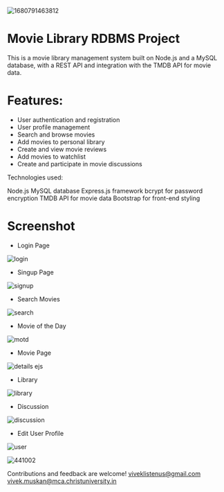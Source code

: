 ![1680791463812](https://user-images.githubusercontent.com/28853520/230410089-e6585121-9dc3-4831-a3c5-78c231e6d6dd.jpg)
# Movie Library RDBMS Project

This is a movie library management system built on Node.js and a MySQL database, with a REST API and integration with the TMDB API for movie data.

# Features:

* User authentication and registration
* User profile management
* Search and browse movies
* Add movies to personal library
* Create and view movie reviews
* Add movies to watchlist
* Create and participate in movie discussions


Technologies used:

Node.js
MySQL database
Express.js framework
bcrypt for password encryption
TMDB API for movie data
Bootstrap for front-end styling

# Screenshot
* Login Page

![login](https://github.com/viveklistenus/movie_library_nodejs/assets/28853520/e29d7c8f-9537-43ec-971a-02cc33820364)

* Singup Page

![signup](https://github.com/viveklistenus/movie_library_nodejs/assets/28853520/5261ee52-66e9-420d-914e-97c01ff1bdd0)

* Search Movies

![search](https://github.com/viveklistenus/movie_library_nodejs/assets/28853520/893f3dfb-0214-404a-89d0-26b9ed0c4101)

* Movie of the Day

![motd](https://github.com/viveklistenus/movie_library_nodejs/assets/28853520/0541e73a-c44b-421e-a393-1782cef2c036)

* Movie Page

![details ejs](https://github.com/viveklistenus/movie_library_nodejs/assets/28853520/bfd0b4e5-8c98-486d-89e5-f86a5c81fa4f)

* Library

![library](https://github.com/viveklistenus/movie_library_nodejs/assets/28853520/113b93b9-3635-452b-9cfd-d0c4ceabffdd)

* Discussion

![discussion](https://github.com/viveklistenus/movie_library_nodejs/assets/28853520/6e5b2429-5c49-41e6-b416-520122f5a956)

* Edit User Profile

![user](https://github.com/viveklistenus/movie_library_nodejs/assets/28853520/a38f30de-df14-4bdc-bfb5-6eedd985a687)





![441002](https://user-images.githubusercontent.com/28853520/229155989-39bda237-4b83-444d-9f5f-03822e150bf7.jpg)



Contributions and feedback are welcome!
viveklistenus@gmail.com
vivek.muskan@mca.christuniversity.in

